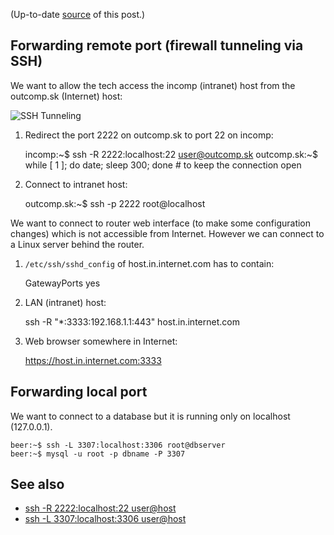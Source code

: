 (Up-to-date [source](https://github.com/jreisinger/blog/blob/master/posts/ssh-tunnel.md) of this post.)

## Forwarding remote port (firewall tunneling via SSH)

We want to allow the tech access the incomp (intranet) host from the outcomp.sk (Internet) host:

![SSH Tunneling](https://raw.github.com/jreisinger/blog/master/files/ssh_tunneling.png)

1) Redirect the port 2222 on outcomp.sk to port 22 on incomp:

    incomp:~$ ssh -R 2222:localhost:22 user@outcomp.sk
    outcomp.sk:~$ while [ 1 ]; do date; sleep 300; done  # to keep the connection open
    
2) Connect to intranet host:

    outcomp.sk:~$ ssh -p 2222 root@localhost

We want to connect to router web interface (to make some configuration changes) which is not accessible from Internet. However we can connect to a Linux server behind the router.

1) `/etc/ssh/sshd_config` of host.in.internet.com has to contain:

    GatewayPorts yes

2) LAN (intranet) host:

    ssh -R "*:3333:192.168.1.1:443" host.in.internet.com

3) Web browser somewhere in Internet:

    https://host.in.internet.com:3333

## Forwarding local port

We want to connect to a database but it is running only on localhost (127.0.0.1).

    beer:~$ ssh -L 3307:localhost:3306 root@dbserver
    beer:~$ mysql -u root -p dbname -P 3307

## See also

 * [ssh -R 2222:localhost:22 user@host](http://explainshell.com/explain?cmd=ssh+-R+2222%3Alocalhost%3A22+user%40host)
 * [ssh -L 3307:localhost:3306 user@host](http://explainshell.com/explain?cmd=ssh+-L+3307%3Alocalhost%3A3306+user%40host)

